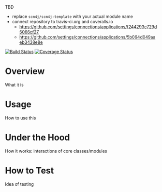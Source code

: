 TBD
- replace `scm4j/scm4j-template` with your actual module name
- connect repository to travis-ci.org and coveralls.io
  - https://github.com/settings/connections/applications/f244293c729d5066cf27
  - https://github.com/settings/connections/applications/5b064d049aaeb3438e8e

[![Build Status](https://travis-ci.org/scm4j/scm4j-template.svg?branch=master)](https://travis-ci.org/scm4j/scm4j-template)
[![Coverage Status](https://coveralls.io/repos/scm4j/scm4j-template/badge.png)](https://coveralls.io/r/scm4j/scm4j-template)



# Overview

What it is

# Usage

How to use this

# Under the Hood

How it works: interactions of core classes/modules

# How to Test

Idea of testing